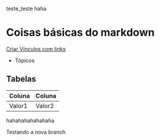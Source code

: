 teste_teste haha
# Coisas básicas do markdown
[Criar Vínculos com links](https://www.youtube.com/)
* Tópicos

## Tabelas
  |Coluna|Coluna|
  |------|------|
  |Valor1|Valor2|

  hahahahahahahaha
  
Testando a nova branch
